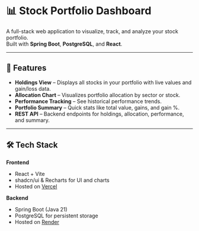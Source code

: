 # 📊 Stock Portfolio Dashboard

A full-stack web application to visualize, track, and analyze your stock portfolio.  
Built with **Spring Boot**, **PostgreSQL**, and **React**.

---

## 🚀 Features
- **Holdings View** – Displays all stocks in your portfolio with live values and gain/loss data.
- **Allocation Chart** – Visualizes portfolio allocation by sector or stock.
- **Performance Tracking** – See historical performance trends.
- **Portfolio Summary** – Quick stats like total value, gains, and gain %.
- **REST API** – Backend endpoints for holdings, allocation, performance, and summary.

---

## 🛠 Tech Stack
**Frontend**  
- React + Vite  
- shadcn/ui & Recharts for UI and charts  
- Hosted on [Vercel](https://vercel.com)  

**Backend**  
- Spring Boot (Java 21)  
- PostgreSQL for persistent storage  
- Hosted on [Render](https://render.com)  

